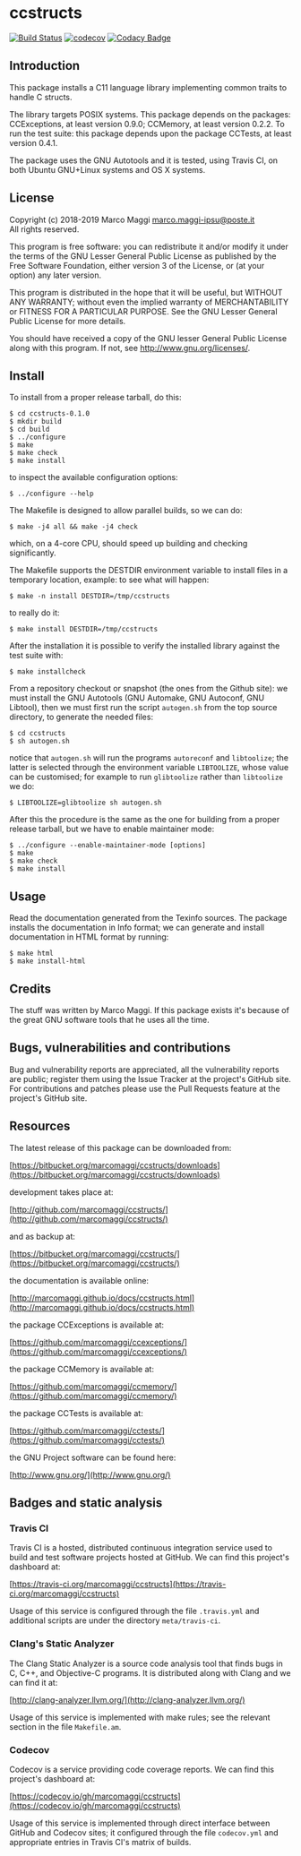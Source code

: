 # ccstructs

[![Build Status](https://travis-ci.org/marcomaggi/ccstructs.svg?branch=master)](https://travis-ci.org/marcomaggi/ccstructs)
[![codecov](https://codecov.io/gh/marcomaggi/ccstructs/branch/master/graph/badge.svg)](https://codecov.io/gh/marcomaggi/ccstructs)
[![Codacy Badge](https://api.codacy.com/project/badge/Grade/4df43e2b64ce4235bda1211282500241)](https://www.codacy.com/app/marcomaggi/ccstructs?utm_source=github.com&amp;utm_medium=referral&amp;utm_content=marcomaggi/ccstructs&amp;utm_campaign=Badge_Grade)

## Introduction

This package installs a C11  language library implementing common traits
to handle C structs.

The  library  targets  POSIX  systems.   This  package  depends  on  the
packages:  CCExceptions,  at least  version  0.9.0;  CCMemory, at  least
version 0.2.2.   To run the  test suite:  this package depends  upon the
package CCTests, at least version 0.4.1.

The package uses the GNU Autotools and it is tested, using Travis CI, on
both Ubuntu GNU+Linux systems and OS X systems.


## License

Copyright (c) 2018-2019 Marco Maggi <marco.maggi-ipsu@poste.it><br/>
All rights reserved.

This program is free software: you  can redistribute it and/or modify it
under the terms of the GNU Lesser General Public License as published by
the Free  Software Foundation, either version  3 of the License,  or (at
your option) any later version.

This program  is distributed  in the  hope that it  will be  useful, but
WITHOUT   ANY   WARRANTY;  without   even   the   implied  warranty   of
MERCHANTABILITY or FITNESS FOR A PARTICULAR PURPOSE.  See the GNU Lesser
General Public License for more details.

You should have received a copy of the GNU lesser General Public License
along with this program.  If not, see <http://www.gnu.org/licenses/>.


## Install

To install from a proper release tarball, do this:

```
$ cd ccstructs-0.1.0
$ mkdir build
$ cd build
$ ../configure
$ make
$ make check
$ make install
```

to inspect the available configuration options:

```
$ ../configure --help
```

The Makefile is designed to allow parallel builds, so we can do:

```
$ make -j4 all && make -j4 check
```

which,  on  a  4-core  CPU,   should  speed  up  building  and  checking
significantly.

The Makefile supports the DESTDIR  environment variable to install files
in a temporary location, example: to see what will happen:

```
$ make -n install DESTDIR=/tmp/ccstructs
```

to really do it:

```
$ make install DESTDIR=/tmp/ccstructs
```

After the  installation it is  possible to verify the  installed library
against the test suite with:

```
$ make installcheck
```

From a repository checkout or snapshot  (the ones from the Github site):
we  must install  the GNU  Autotools  (GNU Automake,  GNU Autoconf,  GNU
Libtool), then  we must first run  the script `autogen.sh` from  the top
source directory, to generate the needed files:

```
$ cd ccstructs
$ sh autogen.sh

```

notice  that  `autogen.sh`  will   run  the  programs  `autoreconf`  and
`libtoolize`; the  latter is  selected through the  environment variable
`LIBTOOLIZE`,  whose  value  can  be  customised;  for  example  to  run
`glibtoolize` rather than `libtoolize` we do:

```
$ LIBTOOLIZE=glibtoolize sh autogen.sh
```

After this  the procedure  is the same  as the one  for building  from a
proper release tarball, but we have to enable maintainer mode:

```
$ ../configure --enable-maintainer-mode [options]
$ make
$ make check
$ make install
```

## Usage

Read the documentation generated from  the Texinfo sources.  The package
installs the documentation  in Info format; we can  generate and install
documentation in HTML format by running:

```
$ make html
$ make install-html
```


## Credits

The  stuff was  written by  Marco Maggi.   If this  package exists  it's
because of the great GNU software tools that he uses all the time.


## Bugs, vulnerabilities and contributions

Bug  and vulnerability  reports are  appreciated, all  the vulnerability
reports  are  public; register  them  using  the  Issue Tracker  at  the
project's GitHub  site.  For  contributions and  patches please  use the
Pull Requests feature at the project's GitHub site.


## Resources

The latest release of this package can be downloaded from:

[https://bitbucket.org/marcomaggi/ccstructs/downloads](https://bitbucket.org/marcomaggi/ccstructs/downloads)

development takes place at:

[http://github.com/marcomaggi/ccstructs/](http://github.com/marcomaggi/ccstructs/)

and as backup at:

[https://bitbucket.org/marcomaggi/ccstructs/](https://bitbucket.org/marcomaggi/ccstructs/)

the documentation is available online:

[http://marcomaggi.github.io/docs/ccstructs.html](http://marcomaggi.github.io/docs/ccstructs.html)

the package CCExceptions is available at:

[https://github.com/marcomaggi/ccexceptions/](https://github.com/marcomaggi/ccexceptions/)

the package CCMemory is available at:

[https://github.com/marcomaggi/ccmemory/](https://github.com/marcomaggi/ccmemory/)

the package CCTests is available at:

[https://github.com/marcomaggi/cctests/](https://github.com/marcomaggi/cctests/)

the GNU Project software can be found here:

[http://www.gnu.org/](http://www.gnu.org/)


## Badges and static analysis

### Travis CI

Travis CI is  a hosted, distributed continuous  integration service used
to build and test software projects  hosted at GitHub.  We can find this
project's dashboard at:

[https://travis-ci.org/marcomaggi/ccstructs](https://travis-ci.org/marcomaggi/ccstructs)

Usage of this  service is configured through the  file `.travis.yml` and
additional scripts are under the directory `meta/travis-ci`.


### Clang's Static Analyzer

The Clang Static Analyzer is a source code analysis tool that finds bugs
in C, C++, and Objective-C programs.  It is distributed along with Clang
and we can find it at:

[http://clang-analyzer.llvm.org/](http://clang-analyzer.llvm.org/)

Usage of this  service is implemented with make rules;  see the relevant
section in the file `Makefile.am`.


### Codecov

Codecov is a service providing code  coverage reports.  We can find this
project's dashboard at:

[https://codecov.io/gh/marcomaggi/ccstructs](https://codecov.io/gh/marcomaggi/ccstructs)

Usage of  this service is  implemented through direct  interface between
GitHub and Codecov  sites; it configured through  the file `codecov.yml`
and appropriate entries in Travis CI's matrix of builds.


